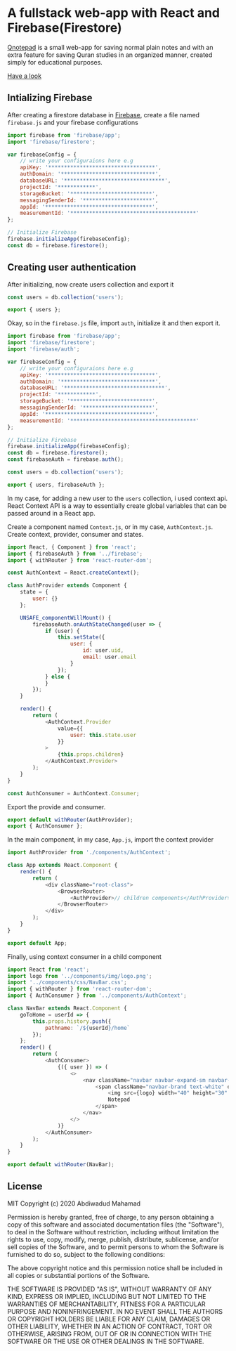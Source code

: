 # A fullstack web-app with React and Firebase(Firestore)

[Qnotepad](https://qnotepad.netlify.com/) is a small web-app for saving normal plain notes and with an extra feature for saving Quran studies in an organized manner, created simply for educational purposes.

[Have a look](https://qnotepad.netlify.com/)

## Intializing Firebase

After creating a firestore database in [Firebase](https://firebase.google.com/), create a file named `firebase.js` and your firebase configurations

```javascript
import firebase from 'firebase/app';
import 'firebase/firestore';

var firebaseConfig = {
	// write your configuraions here e.g
	apiKey: '**********************************',
	authDomain: '******************************',
	databaseURL: '********************************',
	projectId: '************',
	storageBucket: '**************************',
	messagingSenderId: '**********************',
	appId: '**********************************',
	measurementId: '****************************************'
};

// Initialize Firebase
firebase.initializeApp(firebaseConfig);
const db = firebase.firestore();
```

## Creating user authentication

After initializing, now create users collection and export it

```javascript
const users = db.collection('users');

export { users };
```

Okay, so in the `firebase.js` file, import `auth`, initialize it and then export it.

```javascript
import firebase from 'firebase/app';
import 'firebase/firestore';
import 'firebase/auth';

var firebaseConfig = {
	// write your configuraions here e.g
	apiKey: '**********************************',
	authDomain: '******************************',
	databaseURL: '********************************',
	projectId: '************',
	storageBucket: '**************************',
	messagingSenderId: '**********************',
	appId: '**********************************',
	measurementId: '****************************************'
};

// Initialize Firebase
firebase.initializeApp(firebaseConfig);
const db = firebase.firestore();
const firebaseAuth = firebase.auth();

const users = db.collection('users');

export { users, firebaseAuth };
```

In my case, for adding a new user to the `users` collection, i used context api. React Context API is a way to essentially create global variables that can be passed around in a React app.

Create a component named `Context.js`, or in my case, `AuthContext.js`. Create context, provider, consumer and states.

```javascript
import React, { Component } from 'react';
import { firebaseAuth } from '../firebase';
import { withRouter } from 'react-router-dom';

const AuthContext = React.createContext();

class AuthProvider extends Component {
	state = {
		user: {}
	};

	UNSAFE_componentWillMount() {
		firebaseAuth.onAuthStateChanged(user => {
			if (user) {
				this.setState({
					user: {
						id: user.uid,
						email: user.email
					}
				});
			} else {
			}
		});
	}

	render() {
		return (
			<AuthContext.Provider
				value={{
					user: this.state.user
				}}
			>
				{this.props.children}
			</AuthContext.Provider>
		);
	}
}

const AuthConsumer = AuthContext.Consumer;
```

Export the provide and consumer.

```javascript
export default withRouter(AuthProvider);
export { AuthConsumer };
```

In the main component, in my case, `App.js`, import the context provider

```javascript
import AuthProvider from './components/AuthContext';

class App extends React.Component {
	render() {
		return (
			<div className="root-class">
				<BrowserRouter>
					<AuthProvider>// children components</AuthProvider>
				</BrowserRouter>
			</div>
		);
	}
}

export default App;
```

Finally, using context consumer in a child component

```javascript
import React from 'react';
import logo from '../components/img/logo.png';
import '../components/css/NavBar.css';
import { withRouter } from 'react-router-dom';
import { AuthConsumer } from '../components/AuthContext';

class NavBar extends React.Component {
	goToHome = userId => {
		this.props.history.push({
			pathname: `/${userId}/home`
		});
	};
	render() {
		return (
			<AuthConsumer>
				{({ user }) => (
					<>
						<nav className="navbar navbar-expand-sm navbar-light">
							<span className="navbar-brand text-white" onClick={() => this.goToHome(user.id)}>
								<img src={logo} width="40" height="30" alt="" />
								Notepad
							</span>
						</nav>
					</>
				)}
			</AuthConsumer>
		);
	}
}

export default withRouter(NavBar);
```

## License

MIT Copyright (c) 2020 Abdiwadud Mahamad

Permission is hereby granted, free of charge, to any person obtaining a copy of this software and associated documentation files (the "Software"), to deal in the Software without restriction, including without limitation the rights to use, copy, modify, merge, publish, distribute, sublicense, and/or sell copies of the Software, and to permit persons to whom the Software is furnished to do so, subject to the following conditions:

The above copyright notice and this permission notice shall be included in all copies or substantial portions of the Software.

THE SOFTWARE IS PROVIDED "AS IS", WITHOUT WARRANTY OF ANY KIND, EXPRESS OR IMPLIED, INCLUDING BUT NOT LIMITED TO THE WARRANTIES OF MERCHANTABILITY, FITNESS FOR A PARTICULAR PURPOSE AND NONINFRINGEMENT. IN NO EVENT SHALL THE AUTHORS OR COPYRIGHT HOLDERS BE LIABLE FOR ANY CLAIM, DAMAGES OR OTHER LIABILITY, WHETHER IN AN ACTION OF CONTRACT, TORT OR OTHERWISE, ARISING FROM, OUT OF OR IN CONNECTION WITH THE SOFTWARE OR THE USE OR OTHER DEALINGS IN THE SOFTWARE.
